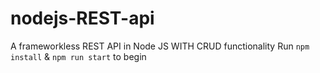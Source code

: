 # nodejs-REST-api

 A frameworkless REST API in Node JS WITH CRUD functionality
 Run `npm install` & `npm run start` to begin 
